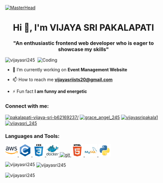 [![MasterHead](https://media.licdn.com/dms/image/C5612AQErLJQyuT4h2Q/article-inline_image-shrink_1500_2232/0/1624597705774?e=1696464000&v=beta&t=hDOaRjLTsB_wiZnqca3h9MV92bdclrzpu5BY4cByS60)](https://vijayasri245.io)

<h1 align="center">Hi 👋, I'm VIJAYA SRI PAKALAPATI</h1>
<h3 align="center">"An enthusiastic frontend web developer who is eager to showcase my skills"</h3>
<img align="right" alt="Coding" width="400" src="https://media.tenor.com/S59bPkT0pqcAAAAC/programming.gif">

<p align="left"> <img src="https://komarev.com/ghpvc/?username=vijayasri245&label=Profile%20views&color=0e75b6&style=flat" alt="vijayasri245" /> </p>

- 🔭 I’m currently working on **Event Management Website**

- 📫 How to reach me **vijayasriists20@gmail.com**

- ⚡ Fun fact **I am funny and energetic**

<h3 align="left">Connect with me:</h3>
<p align="left">
<a href="https://linkedin.com/in/pakalapati-vijaya-sri-b62169237/" target="blank"><img align="center" src="https://raw.githubusercontent.com/rahuldkjain/github-profile-readme-generator/master/src/images/icons/Social/linked-in-alt.svg" alt="pakalapati-vijaya-sri-b62169237/" height="30" width="40" /></a>
<a href="https://instagram.com/grace_angel_245" target="blank"><img align="center" src="https://raw.githubusercontent.com/rahuldkjain/github-profile-readme-generator/master/src/images/icons/Social/instagram.svg" alt="grace_angel_245" height="30" width="40" /></a>
<a href="https://www.hackerrank.com/vijayasripakala1" target="blank"><img align="center" src="https://raw.githubusercontent.com/rahuldkjain/github-profile-readme-generator/master/src/images/icons/Social/hackerrank.svg" alt="vijayasripakala1" height="30" width="40" /></a>
<a href="https://www.codechef.com/users/vijayasri_245" target="blank"><img align="center" src="https://avatars.githubusercontent.com/u/11960354?v=4" alt="vijayasri_245" height="30" width="40" /></a>
</p>

<h3 align="left">Languages and Tools:</h3>
<p align="left"> <a href="https://aws.amazon.com" target="_blank" rel="noreferrer"> <img src="https://raw.githubusercontent.com/devicons/devicon/master/icons/amazonwebservices/amazonwebservices-original-wordmark.svg" alt="aws" width="40" height="40"/> </a> <a href="https://www.cprogramming.com/" target="_blank" rel="noreferrer"> <img src="https://raw.githubusercontent.com/devicons/devicon/master/icons/c/c-original.svg" alt="c" width="40" height="40"/> </a> <a href="https://www.w3schools.com/css/" target="_blank" rel="noreferrer"> <img src="https://raw.githubusercontent.com/devicons/devicon/master/icons/css3/css3-original-wordmark.svg" alt="css3" width="40" height="40"/> </a> <a href="https://www.docker.com/" target="_blank" rel="noreferrer"> <img src="https://raw.githubusercontent.com/devicons/devicon/master/icons/docker/docker-original-wordmark.svg" alt="docker" width="40" height="40"/> </a> <a href="https://git-scm.com/" target="_blank" rel="noreferrer"> <img src="https://www.vectorlogo.zone/logos/git-scm/git-scm-icon.svg" alt="git" width="40" height="40"/> </a> <a href="https://www.w3.org/html/" target="_blank" rel="noreferrer"> <img src="https://raw.githubusercontent.com/devicons/devicon/master/icons/html5/html5-original-wordmark.svg" alt="html5" width="40" height="40"/> </a> <a href="https://www.mysql.com/" target="_blank" rel="noreferrer"> <img src="https://raw.githubusercontent.com/devicons/devicon/master/icons/mysql/mysql-original-wordmark.svg" alt="mysql" width="40" height="40"/> </a> <a href="https://www.python.org" target="_blank" rel="noreferrer"> <img src="https://raw.githubusercontent.com/devicons/devicon/master/icons/python/python-original.svg" alt="python" width="40" height="40"/> </a> </p>

<p><img align="left" src="https://github-readme-stats.vercel.app/api/top-langs?username=vijayasri245&show_icons=true&locale=en&layout=compact" alt="vijayasri245" /></p>

<p>&nbsp;<img align="center" src="https://github-readme-stats.vercel.app/api?username=vijayasri245&show_icons=true&locale=en" alt="vijayasri245" /></p>

<p><img align="center" src="https://github-readme-streak-stats.herokuapp.com/?user=vijayasri245&" alt="vijayasri245" /></p>
